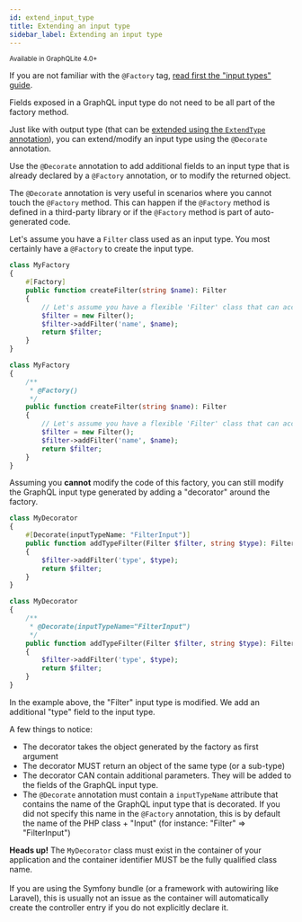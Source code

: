 ```yaml
---
id: extend_input_type
title: Extending an input type
sidebar_label: Extending an input type
---
```

<small>Available in GraphQLite 4.0+</small>

<div class="alert alert--info">If you are not familiar with the <code>@Factory</code> tag, <a href="input-types">read first the "input types" guide</a>.</div>

Fields exposed in a GraphQL input type do not need to be all part of the factory method.

Just like with output type (that can be [extended using the `ExtendType` annotation](extend_type.md)), you can extend/modify
an input type using the `@Decorate` annotation.

Use the `@Decorate` annotation to add additional fields to an input type that is already declared by a `@Factory` annotation,
or to modify the returned object.

<div class="alert alert--info">
    The <code>@Decorate</code> annotation is very useful in scenarios where you cannot touch the <code>@Factory</code> method.
    This can happen if the <code>@Factory</code> method is defined in a third-party library or if the <code>@Factory</code> method is part
    of auto-generated code.
</div>

Let's assume you have a `Filter` class used as an input type. You most certainly have a `@Factory` to create the input type.

<!--DOCUSAURUS_CODE_TABS-->
<!--PHP 8+-->
```php
class MyFactory
{
    #[Factory]
    public function createFilter(string $name): Filter
    {
        // Let's assume you have a flexible 'Filter' class that can accept any kind of filter
        $filter = new Filter();
        $filter->addFilter('name', $name);
        return $filter;
    }
}
```
<!--PHP 7+-->
```php
class MyFactory
{
    /**
     * @Factory()
     */
    public function createFilter(string $name): Filter
    {
        // Let's assume you have a flexible 'Filter' class that can accept any kind of filter
        $filter = new Filter();
        $filter->addFilter('name', $name);
        return $filter;
    }
}
```
<!--END_DOCUSAURUS_CODE_TABS-->

Assuming you **cannot** modify the code of this factory, you can still modify the GraphQL input type generated by
adding a "decorator" around the factory.

<!--DOCUSAURUS_CODE_TABS-->
<!--PHP 8+-->
```php
class MyDecorator
{
    #[Decorate(inputTypeName: "FilterInput")]
    public function addTypeFilter(Filter $filter, string $type): Filter
    {
        $filter->addFilter('type', $type);
        return $filter;
    }
}
```
<!--PHP 7+-->
```php
class MyDecorator
{
    /**
     * @Decorate(inputTypeName="FilterInput")
     */
    public function addTypeFilter(Filter $filter, string $type): Filter
    {
        $filter->addFilter('type', $type);
        return $filter;
    }
}
```
<!--END_DOCUSAURUS_CODE_TABS-->

In the example above, the "Filter" input type is modified. We add an additional "type" field to the input type.

A few things to notice:

- The decorator takes the object generated by the factory as first argument
- The decorator MUST return an object of the same type (or a sub-type)
- The decorator CAN contain additional parameters. They will be added to the fields of the GraphQL input type.
- The `@Decorate` annotation must contain a `inputTypeName` attribute that contains the name of the GraphQL input type
  that is decorated. If you did not specify this name in the `@Factory` annotation, this is by default the name of the
  PHP class + "Input" (for instance: "Filter" => "FilterInput")


<div class="alert alert--warning"><strong>Heads up!</strong> The <code>MyDecorator</code> class must exist in the container of your
application and the container identifier MUST be the fully qualified class name.<br/><br/>
If you are using the Symfony bundle (or a framework with autowiring like Laravel), this
is usually not an issue as the container will automatically create the controller entry if you do not explicitly
declare it.</div>
